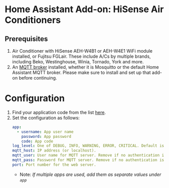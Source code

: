 # Home Assistant Add-on: HiSense Air Conditioners

## Prerequisites

1. Air Conditioner with HiSense AEH-W4B1 or AEH-W4E1 WiFi module installed, or
   Fujitsu FGLair.
   These include A/Cs by multiple brands, including Beko, Westinghouse, Winia,
   Tornado, York and more.
1. An [MQTT broker](https://www.home-assistant.io/docs/mqtt/broker/) installed,
   whether it is Mosquitto or the default Home Assistant MQTT broker. Please
   make sure to install and set up that add-on before continuing.

# Configuration

1. Find your application code from the list
   [here](https://github.com/emoses/AirCon#prerequisites).
1. Set the configuration as follows:
   ```yaml
   app:
     - username: App user name
       password: App password
       code: App code
   log_level: One of DEBUG, INFO, WARNING, ERROR, CRITICAL. Default is INFO.
   mqtt_host: IP address (or localhost).
   mqtt_user: User name for MQTT server. Remove if no authentication is used.
   mqtt_pass: Password for MQTT server. Remove if no authentication is used.
   port: Port number for the web server.
   ```
   * Note: _If multiple apps are used, add them as separate values under `app`_
